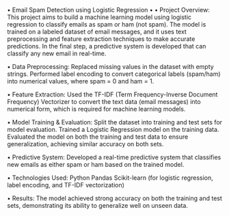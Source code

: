 • Email Spam Detection using Logistic Regression •
• Project Overview: This project aims to build a machine learning model using logistic regression to classify emails as spam or ham (not spam). The model is trained on a labeled dataset of email messages, and it uses text preprocessing and feature extraction techniques to make accurate predictions. In the final step, a predictive system is developed that can classify any new email in real-time.

• Data Preprocessing:
Replaced missing values in the dataset with empty strings. Performed label encoding to convert categorical labels (spam/ham) into numerical values, where spam = 0 and ham = 1.

• Feature Extraction:
Used the TF-IDF (Term Frequency-Inverse Document Frequency) Vectorizer to convert the text data (email messages) into numerical form, which is required for machine learning models.

• Model Training & Evaluation:
Split the dataset into training and test sets for model evaluation. Trained a Logistic Regression model on the training data. Evaluated the model on both the training and test data to ensure generalization, achieving similar accuracy on both sets.

• Predictive System:
Developed a real-time predictive system that classifies new emails as either spam or ham based on the trained model.

• Technologies Used:
Python
Pandas
Scikit-learn (for logistic regression, label encoding, and TF-IDF vectorization)

• Results:
The model achieved strong accuracy on both the training and test sets, demonstrating its ability to generalize well on unseen data.
